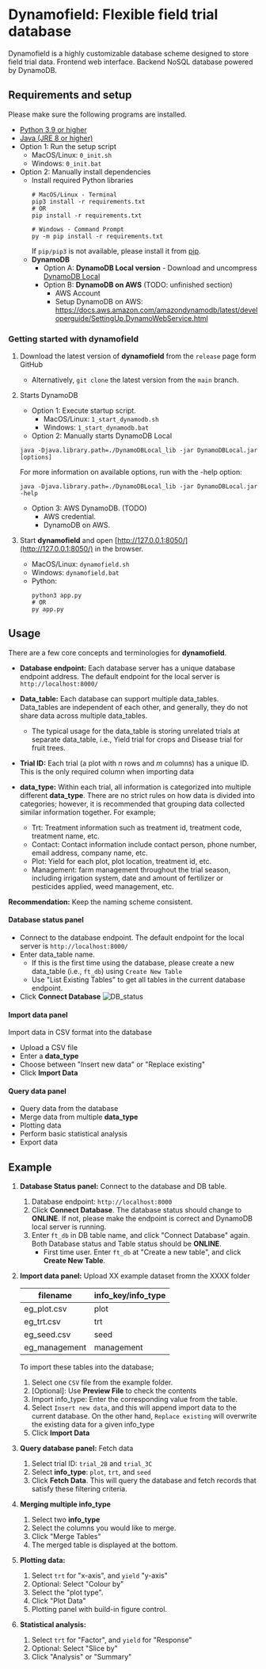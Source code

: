 # Dynamofield: Flexible field trial database

Dynamofield is a highly customizable database scheme designed to store field trial data.
Frontend web interface.
Backend NoSQL database powered by DynamoDB.


## Requirements and setup

Please make sure the following programs are installed.
- [Python 3.9 or higher](https://www.python.org/)
- [Java (JRE 8 or higher)](https://www.java.com)
- Option 1: Run the setup script
  - MacOS/Linux: `0_init.sh`
  - Windows: `0_init.bat`
- Option 2: Manually install dependencies
  - Install required Python libraries
    ```
    # MacOS/Linux - Terminal
    pip3 install -r requirements.txt
    # OR
    pip install -r requirements.txt

    # Windows - Command Prompt
    py -m pip install -r requirements.txt
    ```
    If `pip/pip3` is not available, please install it from [pip](https://pip.pypa.io/en/stable/).
   - **DynamoDB**
     - Option A: **DynamoDB Local version**
           - Download and uncompress [DynamoDB Local](https://d1ni2b6xgvw0s0.cloudfront.net/dynamodb_local_latest.zip)
     - Option B: **DynamoDB on AWS** (TODO: unfinished section)
        - AWS Account
        - Setup DynamoDB on AWS: https://docs.aws.amazon.com/amazondynamodb/latest/developerguide/SettingUp.DynamoWebService.html



### Getting started with dynamofield
1. Download the latest version of **dynamofield** from the `release` page form GitHub
   - Alternatively, `git clone` the latest version from the `main` branch.

2. Starts DynamoDB
   - Option 1: Execute startup script.
     - MacOS/Linux: `1_start_dynamodb.sh`
     - Windows: `1_start_dynamodb.bat`
   - Option 2: Manually starts DynamoDB Local
    ```
    java -Djava.library.path=./DynamoDBLocal_lib -jar DynamoDBLocal.jar [options]
    ```
    For more information on available options, run with the -help option:
    ```
    java -Djava.library.path=./DynamoDBLocal_lib -jar DynamoDBLocal.jar -help
    ```
    - Option 3: AWS DynamoDB. (TODO)
      - AWS credential.
      - DynamoDB on AWS.

3. Start **dynamofield** and open [http://127.0.0.1:8050/](http://127.0.0.1:8050/) in the browser.
   - MacOS/Linux: `dynamofield.sh`
   - Windows: `dynamofield.bat`
   - Python:
      ```
      python3 app.py
      # OR
      py app.py
      ```


## Usage
There are a few core concepts and terminologies for **dynamofield**.

- **Database endpoint:** Each database server has a unique database endpoint address. The default endpoint for the local server is `http://localhost:8000/`

- **Data_table:** Each database can support multiple data_tables. Data_tables are independent of each other, and generally, they do not share data across multiple data_tables.
  - The typical usage for the data_table is storing unrelated trials at separate data_table, i.e., Yield trial for crops and Disease trial for fruit trees.

- **Trial ID:** Each trial (a plot with *n* rows and *m* columns) has a unique ID. This is the only required column when importing data

- **data_type:** Within each trial, all information is categorized into multiple different **data_type**. There are no strict rules on how data is divided into categories; however, it is recommended that grouping data collected similar information together. For example;
  - Trt: Treatment information such as treatment id, treatment code, treatment name, etc.
  - Contact: Contact information include contact person, phone number, email address, company name, etc.
  - Plot: Yield for each plot, plot location, treatment id, etc.
  - Management: farm management throughout the trial season, including irrigation system, date and amount of fertilizer or pesticides applied, weed management, etc.

**Recommendation:** Keep the naming scheme consistent.


#### Database status panel
- Connect to the database endpoint. The default endpoint for the local server is `http://localhost:8000/`
- Enter data_table name.
  - If this is the first time using the database, please create a new data_table (i.e., `ft_db`) using `Create New Table`
  - Use "List Existing Tables" to get all tables in the current database endpoint.
- Click **Connect Database**
![DB_status](figures/db_status.png)


#### Import data panel
Import data in CSV format into the database
- Upload a CSV file
- Enter a **data_type**
- Choose between "Insert new data" or "Replace existing"
- Click **Import Data**

#### Query data panel
- Query data from the database
- Merge data from multiple **data_type**
- Plotting data
- Perform basic statistical analysis
- Export data




## Example
1. **Database Status panel:** Connect to the database and DB table.
   1. Database endpoint: `http://localhost:8000`
   2. Click **Connect Database**. The database status should change to **ONLINE**. If not, please make the endpoint is correct and DynamoDB local server is running.
   4. Enter `ft_db` in DB table name, and click "Connect Database" again. Both Database status and Table status should be **ONLINE**.
      - First time user. Enter `ft_db` at "Create a new table", and click **Create New Table**.

2. **Import data panel:**  Upload XX example dataset fromn the XXXX folder

    | filename | info_key/info_type |
    | --- | --- |
    | eg_plot.csv | plot |
    | eg_trt.csv | trt |
    | eg_seed.csv | seed |
    | eg_management | management|

    To import these tables into the database;
    1. Select one `CSV` file from the example folder.
    2. [Optional]: Use **Preview File** to check the contents
    3. Import info_type: Enter the corresponding value from the table.
    4. Select `Insert new data`, and this will append import data to the current database. On the other hand, `Replace existing` will overwrite the existing data for a given info_type
    5. Click **Import Data**

3. **Query database panel:** Fetch data
   1. Select trial ID: `trial_2B` and `trial_3C`
   2. Select **info_type**: `plot`, `trt`, and `seed`
   3. Click **Fetch Data**. This will query the database and fetch records that satisfy these filtering criteria.

4. **Merging multiple info_type**
   1. Select two **info_type**
   2. Select the columns you would like to merge.
   3. Click "Merge Tables"
   4. The merged table is displayed at the bottom.

5. **Plotting data:**
   1. Select `trt` for "x-axis", and `yield` "y-axis"
   2. Optional: Select "Colour by"
   3. Select the "plot type".
   4. Click "Plot Data"
   5.  Plotting panel with build-in figure control.

6. **Statistical analysis:**
   1.  Select `trt` for "Factor", and `yield` for "Response"
   2. Optional: Select "Slice by"
   3. Click "Analysis" or "Summary"




<!-- ## editable install
https://github.com/pypa/pip/issues/7953
```
pip3 install  --prefix=~/.local/ -e  .
``` -->



<!-- <details>
<summary>Tips for collapsed sections</summary>

### You can add a header

You can add text within a collapsed section.

You can add an image or a code block, too.

```ruby
   puts "Hello World"
```

</details> -->
